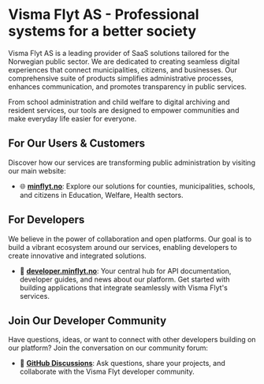 # Visma Flyt AS - Professional systems for a better society

Visma Flyt AS is a leading provider of SaaS solutions tailored for the Norwegian public sector. We are dedicated to creating seamless digital experiences that connect municipalities, citizens, and businesses. Our comprehensive suite of products simplifies administrative processes, enhances communication, and promotes transparency in public services.

From school administration and child welfare to digital archiving and resident services, our tools are designed to empower communities and make everyday life easier for everyone.

## For Our Users & Customers

Discover how our services are transforming public administration by visiting our main website:

* 🌐 [**minflyt.no**](https://minflyt.no): Explore our solutions for counties, municipalities, schools, and citizens in Education, Welfare, Health sectors.

## For Developers

We believe in the power of collaboration and open platforms. Our goal is to build a vibrant ecosystem around our services, enabling developers to create innovative and integrated solutions.

* 🚀 [**developer.minflyt.no**](https://developer.minflyt.no): Your central hub for API documentation, developer guides, and news about our platform. Get started with building applications that integrate seamlessly with Visma Flyt's services.

## Join Our Developer Community

Have questions, ideas, or want to connect with other developers building on our platform? Join the conversation on our community forum:

* 💬 [**GitHub Discussions**](https://github.com/orgs/Visma-Flyt/discussions): Ask questions, share your projects, and collaborate with the Visma Flyt developer community.
